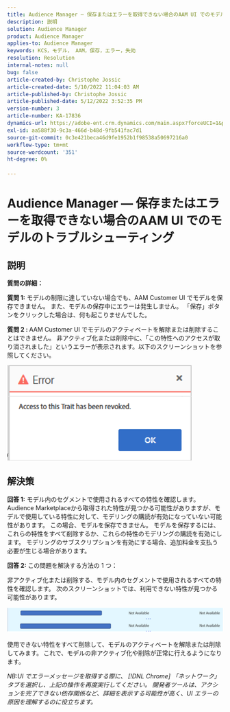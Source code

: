 ```yaml
---
title: Audience Manager — 保存またはエラーを取得できない場合のAAM UI でのモデルのトラブルシューティング
description: 説明
solution: Audience Manager
product: Audience Manager
applies-to: Audience Manager
keywords: KCS，モデル， AAM，保存，エラー，失効
resolution: Resolution
internal-notes: null
bug: false
article-created-by: Christophe Jossic
article-created-date: 5/10/2022 11:04:03 AM
article-published-by: Christophe Jossic
article-published-date: 5/12/2022 3:52:35 PM
version-number: 3
article-number: KA-17836
dynamics-url: https://adobe-ent.crm.dynamics.com/main.aspx?forceUCI=1&pagetype=entityrecord&etn=knowledgearticle&id=2d000de3-50d0-ec11-a7b5-00224809c101
exl-id: aa588f30-9c3a-466d-b48d-9fb541fac7d1
source-git-commit: 0c3e421beca46d9fe1952b1f98538a50697216a0
workflow-type: tm+mt
source-wordcount: '351'
ht-degree: 0%

---
```


# Audience Manager — 保存またはエラーを取得できない場合のAAM UI でのモデルのトラブルシューティング

## 説明


<b>質問の詳細： </b>



<b>質問 1:</b> モデルの制限に達していない場合でも、AAM Customer UI でモデルを保存できません。 また、モデルの保存中にエラーは発生しません。 「保存」ボタンをクリックした場合は、何も起こりませんでした。



<b>質問 2 : </b>AAM Customer UI でモデルのアクティベートを解除または削除することはできません。 非アクティブ化または削除中に、「この特性へのアクセスが取り消されました」というエラーが表示されます。以下のスクリーンショットを参照してください。





![](assets/___31000de3-50d0-ec11-a7b5-00224809c101___.png)


## 解決策


<b>回答 1:</b> モデル内のセグメントで使用されるすべての特性を確認します。 Audience Marketplaceから取得された特性が見つかる可能性がありますが、モデルで使用している特性に対して、モデリングの購読が有効になっていない可能性があります。 この場合、モデルを保存できません。 モデルを保存するには、これらの特性をすべて削除するか、これらの特性のモデリングの購読を有効にします。 モデリングのサブスクリプションを有効にする場合、追加料金を支払う必要が生じる場合があります。



<b>回答 2: </b>この問題を解決する方法の 1 つ：

非アクティブ化または削除する、モデル内のセグメントで使用されるすべての特性を確認します。 次のスクリーンショットでは、利用できない特性が見つかる可能性があります。



![](assets/6ce5c786-9e7b-ec11-8d21-0022480aace4.png)

使用できない特性をすべて削除して、モデルのアクティベートを解除または削除してみます。 これで、モデルの非アクティブ化や削除が正常に行えるようになります。





*NB:UI でエラーメッセージを取得する際に、 [!DNL Chrome] 「ネットワーク」タブを選択し、上記の操作を再度実行してください。 開発者ツールは、アクションを完了できない依存関係など、詳細を表示する可能性が高く、UI エラーの原因を理解するのに役立ちます。*
